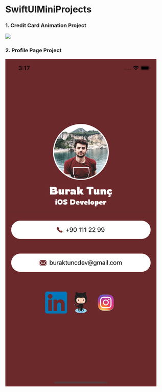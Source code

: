 # SwiftUIMiniProjects

### 1. Credit Card Animation Project
![](https://media.giphy.com/media/VCsedGTyJvE5UmBCwB/giphy.gif)

### 2. Profile Page Project
![](https://github.com/buraktuncdev/SwiftUIMiniProjects/blob/master/profilepageswiftui.PNG?raw=true)
